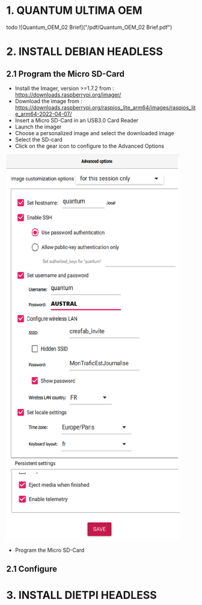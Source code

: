 # 1. QUANTUM ULTIMA OEM

todo
![Quantum_OEM_02 Brief]("/pdf/Quantum_OEM_02 Brief.pdf")


# 2. INSTALL DEBIAN HEADLESS
## 2.1 Program the Micro SD-Card
* Install the Imager, version >=1.7.2 from :  https://downloads.raspberrypi.org/imager/
* Download the image from : https://downloads.raspberrypi.org/raspios_lite_arm64/images/raspios_lite_arm64-2022-04-07/
* Insert a Micro SD-Card in an USB3.0 Card Reader
* Launch the imager
* Choose a personalized image and select the downloaded image
* Select the SD-card
* Click on the gear icon to configure to the Advanced Options  

![Advanced Options](/images/AdvancedOptions.png)

* Program the Micro SD-Card

## 2.1 Configure 

# 3. INSTALL DIETPI HEADLESS
